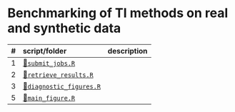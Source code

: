 
# Benchmarking of TI methods on real and synthetic data

| \#  | script/folder                                     | description |
|:----|:--------------------------------------------------|:------------|
| 1   | [📄`submit_jobs.R`](1-submit_jobs.R)               |             |
| 2   | [📄`retrieve_results.R`](2-retrieve_results.R)     |             |
| 3   | [📄`diagnostic_figures.R`](3-diagnostic_figures.R) |             |
| 5   | [📄`main_figure.R`](5-main_figure.R)               |             |
